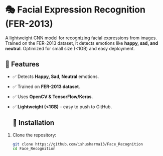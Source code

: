 # 🎭 Facial Expression Recognition (FER-2013)

A lightweight CNN model for recognizing facial expressions from images. Trained on the FER-2013 dataset, it detects emotions like **happy, sad, and neutral**. Optimized for small size (<1GB) and easy deployment.

## 📌 Features
- ✅ Detects **Happy, Sad, Neutral** emotions.
- ✅ Trained on **FER-2013 dataset**.
- ✅ Uses **OpenCV & TensorFlow/Keras**.
- ✅ **Lightweight (<1GB)** – easy to push to GitHub.


  ## 🚀 Installation
1. Clone the repository:
   ```bash
   git clone https://github.com/ishusharma13/Face_Recognition
   cd Face_Recognition 
